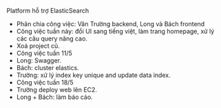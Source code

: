Platform hỗ trợ ElasticSearch
- Phân chia công việc: Văn Trường backend, Long và Bách frontend
- Công việc tuần này: đổi UI sang tiếng việt, làm trang homepage, xử lý các câu query nâng cao.
- Xoá project cũ.
- Công việc tuần 11/5
- Long: Swagger.
- Bách: cluster elastics.
- Trường: xử lý index key unique and update data index.
- Công việc tuần 18/5
- Trường deploy web lên EC2.
- Long + Bách: làm báo cáo.

